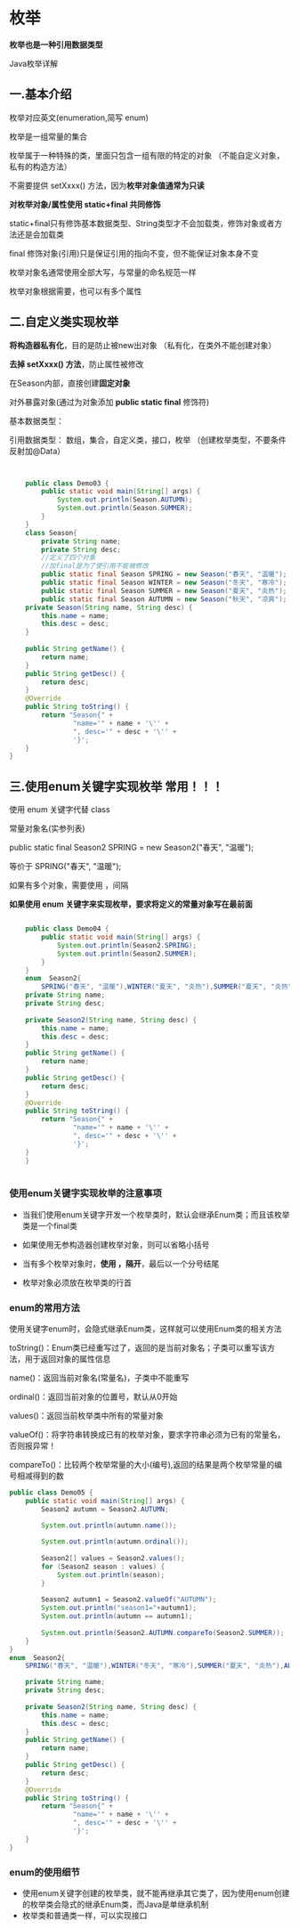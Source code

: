 # 枚举
**枚举也是一种引用数据类型**

Java枚举详解

## 一.基本介绍

枚举对应英文(enumeration,简写 enum)  

枚举是一组常量的集合

枚举属于一种特殊的类，里面只包含一组有限的特定的对象  （不能自定义对象，私有的构造方法）

不需要提供 setXxxx() 方法，因为**枚举对象值通常为只读**

**对枚举对象/属性使用 static+final 共同修饰**   

static+final只有修饰基本数据类型、String类型才不会加载类，修饰对象或者方法还是会加载类

final 修饰对象(引用)只是保证引用的指向不变，但不能保证对象本身不变

枚举对象名通常使用全部大写，与常量的命名规范一样

枚举对象根据需要，也可以有多个属性

## 二.自定义类实现枚举

**将构造器私有化**，目的是防止被new出对象     （私有化，在类外不能创建对象）

**去掉 setXxxx() 方法**，防止属性被修改

在Season内部，直接创建**固定对象**

对外暴露对象(通过为对象添加 **public static final** 修饰符)

基本数据类型：  

  引用数据类型： 数组，集合，自定义类，接口，枚举   （创建枚举类型，不要条件反射加@Data）
```java


    public class Demo03 {
        public static void main(String[] args) {
            System.out.println(Season.AUTUMN);
            System.out.println(Season.SUMMER);
        }
    }
    class Season{
        private String name;
        private String desc;
        //定义了四个对象
        //加final是为了使引用不能被修改
        public static final Season SPRING = new Season("春天", "温暖");
        public static final Season WINTER = new Season("冬天", "寒冷");
        public static final Season SUMMER = new Season("夏天", "炎热");
        public static final Season AUTUMN = new Season("秋天", "凉爽");
    private Season(String name, String desc) {
        this.name = name;
        this.desc = desc;
    }
    
    public String getName() {
        return name;
    }
    public String getDesc() {
        return desc;
    }
    @Override
    public String toString() {
        return "Season{" +
                "name='" + name + '\'' +
                ", desc='" + desc + '\'' +
                '}';
    }
}
```

## 三.使用enum关键字实现枚举    常用！！！

使用 enum 关键字代替 class

常量对象名(实参列表)  

public static final Season2 SPRING = new Season2("春天", "温暖"); 

等价于 SPRING("春天", "温暖");

如果有多个对象，需要使用 ，间隔

**如果使用 enum 关键字来实现枚举，要求将定义的常量对象写在最前面**

```java

    public class Demo04 {
        public static void main(String[] args) {
            System.out.println(Season2.SPRING);
            System.out.println(Season2.SUMMER);
        }
    }
    enum  Season2{
        SPRING("春天", "温暖"),WINTER("夏天", "炎热"),SUMMER("夏天", "炎热"),AUTUMN("秋天", "凉爽");
    private String name;
    private String desc;
    
    private Season2(String name, String desc) {
        this.name = name;
        this.desc = desc;
    }
    public String getName() {
        return name;
    }
    public String getDesc() {
        return desc;
    }
    @Override
    public String toString() {
        return "Season{" +
                "name='" + name + '\'' +
                ", desc='" + desc + '\'' +
                '}';
    }
    }
    
```

### **使用enum关键字实现枚举的注意事项**

- 当我们使用enum关键字开发一个枚举类时，默认会继承Enum类；而且该枚举类是一个final类

- 如果使用无参构造器创建枚举对象，则可以省略小括号
- 当有多个枚举对象时，**使用 ，隔开**，最后以一个分号结尾
- 枚举对象必须放在枚举类的行首

### enum的常用方法

使用关键字enum时，会隐式继承Enum类，这样就可以使用Enum类的相关方法

toString()：Enum类已经重写过了，返回的是当前对象名；子类可以重写该方法，用于返回对象的属性信息

name()：返回当前对象名(常量名)，子类中不能重写

ordinal()：返回当前对象的位置号，默认从0开始

values()：返回当前枚举类中所有的常量对象

valueOf()：将字符串转换成已有的枚举对象，要求字符串必须为已有的常量名，否则报异常！

compareTo()：比较两个枚举常量的大小(编号),返回的结果是两个枚举常量的编号相减得到的数
```java
public class Demo05 {
    public static void main(String[] args) {
        Season2 autumn = Season2.AUTUMN;

        System.out.println(autumn.name());
     
        System.out.println(autumn.ordinal());
     
        Season2[] values = Season2.values();
        for (Season2 season : values) {
            System.out.println(season);
        }
     
        Season2 autumn1 = Season2.valueOf("AUTUMN");
        System.out.println("season1="+autumn1);
        System.out.println(autumn == autumn1);
     
        System.out.println(Season2.AUTUMN.compareTo(Season2.SUMMER));
    }
}
enum  Season2{
    SPRING("春天", "温暖"),WINTER("冬天", "寒冷"),SUMMER("夏天", "炎热"),AUTUMN("秋天", "凉爽");

    private String name;
    private String desc;
     
    private Season2(String name, String desc) {
        this.name = name;
        this.desc = desc;
    }
    public String getName() {
        return name;
    }
    public String getDesc() {
        return desc;
    }
    @Override
    public String toString() {
        return "Season{" +
                "name='" + name + '\'' +
                ", desc='" + desc + '\'' +
                '}';
    }
}
```
### enum的使用细节

- 使用enum关键字创建的枚举类，就不能再继承其它类了，因为使用enum创建的枚举类会隐式的继承Enum类，而Java是单继承机制
- 枚举类和普通类一样，可以实现接口
